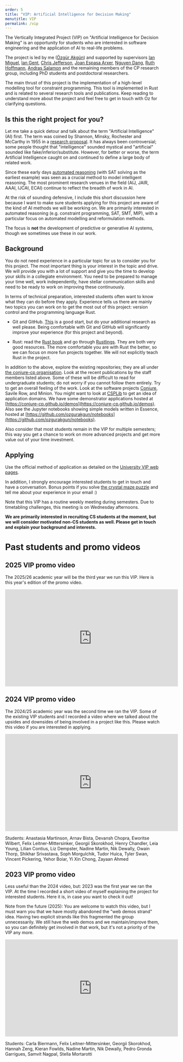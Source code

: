 ```yaml
---
order: 5
title: "VIP: Artificial Intelligence for Decision Making"
menutitle: VIP
permalink: /vip
---
```


The Vertically Integrated Project (VIP) on "Artificial Intelligence for Decision Making" is an opportunity for students who are interested in software engineering and the application of AI to real-life problems.

The project is led by me ([Özgür Akgün](https://www.st-andrews.ac.uk/computer-science/people/oa86/)) and supported by supervisors [Ian Miguel](https://www.st-andrews.ac.uk/computer-science/people/ijm/), [Ian Gent](https://www.st-andrews.ac.uk/computer-science/people/ipg1/), [Chris Jefferson](https://www.st-andrews.ac.uk/computer-science/people/caj21/), [Joan Espasa Arxer](https://www.st-andrews.ac.uk/computer-science/people/jea20/), [Nguyen Dang](https://www.st-andrews.ac.uk/computer-science/people/nttd/), [Ruth Hoffmann](https://www.st-andrews.ac.uk/computer-science/people/rh347/), [Andras Salamon](https://www.st-andrews.ac.uk/computer-science/people/as456/) and the remaining members of the CP research group, including PhD students and postdoctoral researchers.

The main thrust of this project is the implementation of a high-level modelling tool for constraint programming. This tool is implemented in Rust and is related to several research tools and publications. Keep reading to understand more about the project and feel free to get in touch with Oz for clarifying questions.

## Is this the right project for you?

Let me take a quick detour and talk about the term "Artificial Intelligence" (AI) first. The term was coined by Shannon, Minsky, Rochester and McCarthy in 1955 in a [research proposal](http://jmc.stanford.edu/articles/dartmouth/dartmouth.pdf). It has always been controversial; some people thought that "intelligence" sounded mystical and "artificial" sounded like fake/inferior/substitute. However, for better or worse, the term Artificial Intelligence caught on and continued to define a large body of related work.

Since these early days [automated reasoning](https://plato.stanford.edu/entries/reasoning-automated) (with SAT solving as the earliest example) was seen as a crucial method to model intelligent reasoning. The most prominent research venues in the field (AIJ, JAIR, AAAI, IJCAI, ECAI) continue to reflect the breadth of work in AI.

At the risk of sounding defensive, I include this short discussion here because I want to make sure students applying for this project are aware of the kind of AI methods we will be working on. We are primarily interested in automated reasoning (e.g. constraint programming, SAT, SMT, MIP), with a particular focus on automated modelling and reformulation methods.

The focus is **not** the development of predictive or generative AI systems, though we sometimes use these in our work.

## Background

You do not need experience in a particular topic for us to consider you for this project. The most important thing is your interest in the topic and drive. We will provide you with a lot of support and give you the time to develop your skills in a collegiate environment. You need to be prepared to manage your time well, work independently, have stellar communication skills and need to be ready to work on improving these continuously.

In terms of technical preparation, interested students often want to know what they can do before they apply. Experience tells us there are mainly two topics you can work on to get the most out of this project: version control and the programming language Rust.

- Git and GitHub. [This](https://swcarpentry.github.io/git-novice/) is a good start, but do your additional research as well please. Being comfortable with Git and GitHub will significantly improve your experience (for this project and beyond).

- Rust: read the [Rust book](https://doc.rust-lang.org/book/index.html) and go through [Rustlings](https://github.com/rust-lang/rustlings). They are both very good resources. The more comfortable you are with Rust the better, so we can focus on more fun projects together. We will not explicitly teach Rust in the project.

In addition to the above, explore the existing repositories; they are all under [the conjure-cp organisation](https://github.com/conjure-cp). Look at the recent publications by the staff members listed above. Some of these will be difficult to read for undergraduate students; do not worry if you cannot follow them entirely. Try to get an overall feeling of the work. Look at the software projects [Conjure](https://github.com/conjure-cp/conjure), Savile Row, and Minion. You might want to look at [CSPLib](https://www.csplib.org) to get an idea of application domains. We have some demonstrator applications hosted at [https://conjure-cp.github.io/demos](https://conjure-cp.github.io/demos). Also see the Jupyter notebooks showing simple models written in Essence, hosted at [https://github.com/ozgurakgun/notebooks](https://github.com/ozgurakgun/notebooks).

Also consider that most students remain in the VIP for multiple semesters; this way you get a chance to work on more advanced projects and get more value out of your time investment.

## Applying

Use the official method of application as detailed on the [University VIP web pages](https://www.st-andrews.ac.uk/education/vip/).

In addition, I strongly encourage interested students to get in touch and have a conversation. Bonus points if you solve [the crystal maze puzzle](https://ozgurakgun.github.io/demos/maze) and tell me about your experience in your email :)

Note that this VIP has a routine weekly meeting during semesters. Due to timetabling challenges, this meeting is on Wednesday afternoons.

**We are primarily interested in recruiting CS students at the moment, but we will consider motivated non-CS students as well. Please get in touch and explain your background and interests.**


# Past students and promo videos

## 2025 VIP promo video

The 2025/26 academic year will be the third year we run this VIP. Here is this year's edition of the promo video.

<iframe width="560" height="315" style="display:block;margin:auto;" src="https://www.youtube.com/embed/JF67yRAEWew" title="YouTube video player" frameborder="0" allow="accelerometer; autoplay; clipboard-write; encrypted-media; gyroscope; picture-in-picture; web-share" allowfullscreen></iframe>

## 2024 VIP promo video

The 2024/25 academic year was the second time we ran the VIP. Some of the existing VIP students and I recorded a video where we talked about the upsides and downsides of being involved in a project like this. Please watch this video if you are interested in applying.

<iframe width="560" height="315" style="display:block;margin:auto;" src="https://www.youtube.com/embed/PgnxbnGh3oo" title="YouTube video player" frameborder="0" allow="accelerometer; autoplay; clipboard-write; encrypted-media; gyroscope; picture-in-picture; web-share" allowfullscreen></iframe>

Students:
Anastasia Martinson,
Arnav Bista,
Devansh Chopra,
Eworitse Wilbert,
Felix Leitner-Mittersinker,
Georgii Skorokhod,
Henry Chandler,
Leia Young,
Lilian Contius,
Liz Dempster,
Nadine Martin,
Nik Dewally,
Owain Thorp,
Shikhar Srivastava,
Soph Morgulchik,
Tudor Huica,
Tyler Swan,
Vincent Pickering,
Yehor Boiar,
Yi Xin Chong,
Zayaan Ahmed


## 2023 VIP promo video

Less useful than the 2024 video, but: 2023 was the first year we ran the VIP. At the time I recorded a short video of myself explaining the project for interested students. Here it is, in case you want to check it out!

Note from the future (2025): You are welcome to watch this video, but I must warn you that we have mostly abandoned the "web demos strand" idea. Having two explicit strands like this fragmented the group unnecessarily. We still have the web demos and we maintain/improve them, so you can definitely get involved in that work, but it's not a priority of the VIP any more.

<iframe width="560" height="315" style="display:block;margin:auto;" src="https://www.youtube.com/embed/bK_QmJ4Mlos" title="YouTube video player" frameborder="0" allow="accelerometer; autoplay; clipboard-write; encrypted-media; gyroscope; picture-in-picture; web-share" allowfullscreen></iframe>

Students:
Carla Biermann,
Felix Leitner-Mittersinker,
Georgii Skorokhod,
Hannah Zeng,
Kieran Fowlds,
Nadine Martin,
Nik Dewally,
Pedro Gronda Garrigues,
Samvit Nagpal,
Stella Mortarotti


